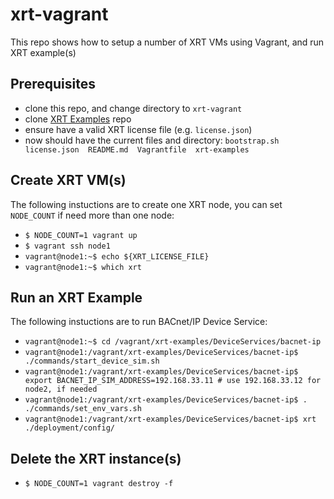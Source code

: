 # xrt-vagrant
This repo shows how to setup a number of XRT VMs using Vagrant, and run XRT example(s)

## Prerequisites
- clone this repo, and change directory to `xrt-vagrant`
- clone [XRT Examples](https://github.com/IOTechSystems/xrt-examples) repo
- ensure have a valid XRT license file (e.g. `license.json`)
- now should have the current files and directory: `bootstrap.sh  license.json  README.md  Vagrantfile  xrt-examples`

## Create XRT VM(s)
The following instuctions are to create one XRT node, you can set `NODE_COUNT` if need more than one node:
- `$ NODE_COUNT=1 vagrant up`
- `$ vagrant ssh node1`
- `vagrant@node1:~$ echo ${XRT_LICENSE_FILE}`
- `vagrant@node1:~$ which xrt`

## Run an XRT Example
The following instuctions are to run BACnet/IP Device Service:
- `vagrant@node1:~$ cd /vagrant/xrt-examples/DeviceServices/bacnet-ip`
- `vagrant@node1:/vagrant/xrt-examples/DeviceServices/bacnet-ip$ ./commands/start_device_sim.sh`
- `vagrant@node1:/vagrant/xrt-examples/DeviceServices/bacnet-ip$ export BACNET_IP_SIM_ADDRESS=192.168.33.11 # use 192.168.33.12 for node2, if needed`
- `vagrant@node1:/vagrant/xrt-examples/DeviceServices/bacnet-ip$ . ./commands/set_env_vars.sh`
- `vagrant@node1:/vagrant/xrt-examples/DeviceServices/bacnet-ip$ xrt ./deployment/config/`

## Delete the XRT instance(s)
- `$ NODE_COUNT=1 vagrant destroy -f`
